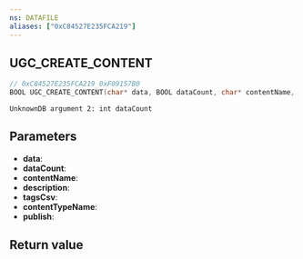 ```yaml
---
ns: DATAFILE
aliases: ["0xC84527E235FCA219"]
---
```

## UGC_CREATE_CONTENT

```c
// 0xC84527E235FCA219 0xF09157B0
BOOL UGC_CREATE_CONTENT(char* data, BOOL dataCount, char* contentName, char* description, char* tagsCsv, char* contentTypeName, BOOL publish);
```

```
UnknownDB argument 2: int dataCount
```

## Parameters
* **data**:
* **dataCount**:
* **contentName**:
* **description**:
* **tagsCsv**:
* **contentTypeName**:
* **publish**:

## Return value
